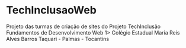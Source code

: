 # TechInclusaoWeb
Projeto das turmas de criação de sites do Projeto TechInclusão
Fundamentos de Desenvolvimento Web
1> Colégio Estadual Maria Reis Alves Barros
Taquari - Palmas - Tocantins
